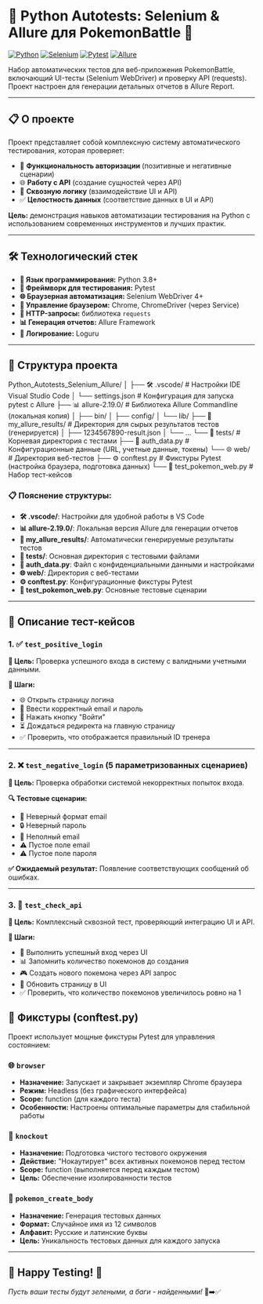 # 🐍 Python Autotests: Selenium & Allure для PokemonBattle 🚀

[![Python](https://img.shields.io/badge/Python-3.8+-blue.svg)](https://www.python.org/)
[![Selenium](https://img.shields.io/badge/Selenium-4.0+-green.svg)](https://selenium.dev/)
[![Pytest](https://img.shields.io/badge/Pytest-Framework-orange.svg)](https://docs.pytest.org/)
[![Allure](https://img.shields.io/badge/Allure-Reports-ff69b4.svg)](https://allurereport.org/)

Набор автоматических тестов для веб-приложения PokemonBattle, включающий UI-тесты (Selenium WebDriver) и проверку API (requests). Проект настроен для генерации детальных отчетов в Allure Report.

---

## 📋 О проекте

Проект представляет собой комплексную систему автоматического тестирования, которая проверяет:
*   🔐 **Функциональность авторизации** (позитивные и негативные сценарии)
*   🌐 **Работу с API** (создание сущностей через API)
*   🔗 **Сквозную логику** (взаимодействие UI и API)
*   ✅ **Целостность данных** (соответствие данных в UI и API)

**Цель:** демонстрация навыков автоматизации тестирования на Python с использованием современных инструментов и лучших практик.

---

## 🛠 Технологический стек

*   **🐍 Язык программирования:** Python 3.8+
*   **🧪 Фреймворк для тестирования:** Pytest
*   **🌐 Браузерная автоматизация:** Selenium WebDriver 4+
*   **🔧 Управление браузером:** Chrome, ChromeDriver (через Service)
*   **📡 HTTP-запросы:** библиотека `requests`
*   **📊 Генерация отчетов:** Allure Framework
*   **📝 Логирование:** Loguru

---

## 📁 Структура проекта

Python_Autotests_Selenium_Allure/
│
├── 🛠 .vscode/ # Настройки IDE Visual Studio Code
│ └── settings.json # Конфигурация для запуска pytest с Allure
├── 📊 allure-2.19.0/ # Библиотека Allure Commandline (локальная копия)
│ ├── bin/
│ ├── config/
│ └── lib/
├── 📁 my_allure_results/ # Директория для сырых результатов тестов (генерируется)
│ ├── 1234567890-result.json
│ └── ...
└── 🧪 tests/ # Корневая директория с тестами
├── 🔐 auth_data.py # Конфигурационные данные (URL, учетные данные, токены)
└── 🌐 web/ # Директория веб-тестов
├── ⚙️ conftest.py # Фикстуры Pytest (настройка браузера, подготовка данных)
└── 🧪 test_pokemon_web.py # Набор тест-кейсов

### 📋 Пояснение структуры:

- **🛠 .vscode/**: Настройки для удобной работы в VS Code
- **📊 allure-2.19.0/**: Локальная версия Allure для генерации отчетов
- **📁 my_allure_results/**: Автоматически генерируемые результаты тестов
- **🧪 tests/**: Основная директория с тестовыми файлами
- **🔐 auth_data.py**: Файл с конфиденциальными данными и настройками
- **🌐 web/**: Директория с веб-тестами
- **⚙️ conftest.py**: Конфигурационные фикстуры Pytest
- **🧪 test_pokemon_web.py**: Основные тестовые сценарии

---

## 🧪 Описание тест-кейсов

### 1. ✅ `test_positive_login` 
**🎯 Цель:** Проверка успешного входа в систему с валидными учетными данными.

**📝 Шаги:**
*   🌐 Открыть страницу логина
*   📧 Ввести корректный email и пароль
*   🔘 Нажать кнопку "Войти"
*   ⏳ Дождаться редиректа на главную страницу
*   ✅ Проверить, что отображается правильный ID тренера

---

### 2. ❌ `test_negative_login` (5 параметризованных сценариев)
**🎯 Цель:** Проверка обработки системой некорректных попыток входа.

**🔍 Тестовые сценарии:**
*   📧 Неверный формат email
*   🔒 Неверный пароль
*   📧 Неполный email
*   ⚠️ Пустое поле email
*   ⚠️ Пустое поле пароля

**✅ Ожидаемый результат:** Появление соответствующих сообщений об ошибках.

---

### 3. 🔗 `test_check_api`
**🎯 Цель:** Комплексный сквозной тест, проверяющий интеграцию UI и API.

**📝 Шаги:**
*   🔐 Выполнить успешный вход через UI
*   📊 Запомнить количество покемонов до создания
*   🎮 Создать нового покемона через API запрос
*   🔄 Обновить страницу в UI
*   ✅ Проверить, что количество покемонов увеличилось ровно на 1


## 🔧 Фикстуры (conftest.py)

Проект использует мощные фикстуры Pytest для управления состоянием:

### 🌐 `browser`
*   **Назначение:** Запускает и закрывает экземпляр Chrome браузера
*   **Режим:** Headless (без графического интерфейса)
*   **Scope:** function (для каждого теста)
*   **Особенности:** Настроены оптимальные параметры для стабильной работы

### 🥊 `knockout`
*   **Назначение:** Подготовка чистого тестового окружения
*   **Действие:** "Нокаутирует" всех активных покемонов перед тестом
*   **Scope:** function (выполняется перед каждым тестом)
*   **Цель:** Обеспечение изолированности тестов

### 🎲 `pokemon_create_body`
*   **Назначение:** Генерация тестовых данных
*   **Формат:** Случайное имя из 12 символов
*   **Алфавит:** Русские и латинские буквы
*   **Цель:** Уникальность тестовых данных для каждого запуска

---

## 🌟 Happy Testing! 🚀

*Пусть ваши тесты будут зелеными, а баги - найденными!* 🐛➡️✅
